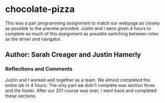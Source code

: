 # chocolate-pizza

This was a pair programming assignment to match our webpage as closely as possible to the preview provided. Justin and I were given 4 hours to complete as much of this assignment as possible switching between roles as the driver and navigator. 

## Author: Sarah Creager and Justin Hamerly

### Reflections and Comments
Justin and I worked well together as a team. We almost completed the entire lab in 4 hours. The only part we didn't complete was section three and the footer. After our 201 course was over, I went back and completed these sections. 